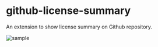 # github-license-summary
An extension to show license summary on Github repository.

![sample](https://raw.githubusercontent.com/lazyc97/github-license-summary/master/assets/sample.gif)
